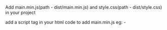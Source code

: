 Add main.min.js(path - dist/main.min.js) and style.css(path - dist/style.css) in your project

add a script tag in your html code to add main.min.js
eg: - <script type="text/javascript" src="yourPathTo-main.min.js"></scirpt>

Replace your style.css path in main.min.js
(default - http://localhost/JS/textToSpeech/dist/style.css )